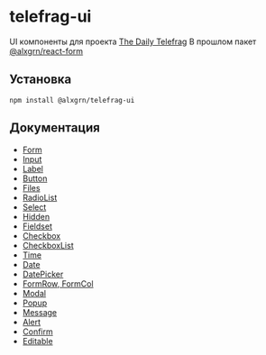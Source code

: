 # telefrag-ui
UI компоненты для проекта [The Daily Telefrag](https://dailytelefrag.ru)
В прошлом пакет [@alxgrn/react-form](https://www.npmjs.com/package/@alxgrn/react-form)

## Установка

```
npm install @alxgrn/telefrag-ui
```

## Документация
* [Form](./form/Form.md)
* [Input](./form/Input.md)
* [Label](./form/Label.md)
* [Button](./form/Button.md)
* [Files](./form/Files.md)
* [RadioList](./form/RadioList.md)
* [Select](./form/Select.md)
* [Hidden](./form/Hidden.md)
* [Fieldset](./form/Fieldset.md)
* [Checkbox](./form/Checkbox.md)
* [CheckboxList](./form/CheckboxList.md)
* [Time](./form/Time.md)
* [Date](./form/Date.md)
* [DatePicker](./form/DatePicker.md)
* [FormRow, FormCol](./form/FormRowCol.md)
* [Modal](./ui/Modal.md)
* [Popup](./ui/Popup.md)
* [Message](./ui/Message.md)
* [Alert](./ui/Alert.md)
* [Confirm](./ui/Confirm.md)
* [Editable](./ui/Editable.md)
